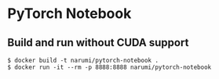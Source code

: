 # PyTorch Notebook

## Build and run without CUDA support

```
$ docker build -t narumi/pytorch-notebook .
$ docker run -it --rm -p 8888:8888 narumi/pytorch-notebook
```